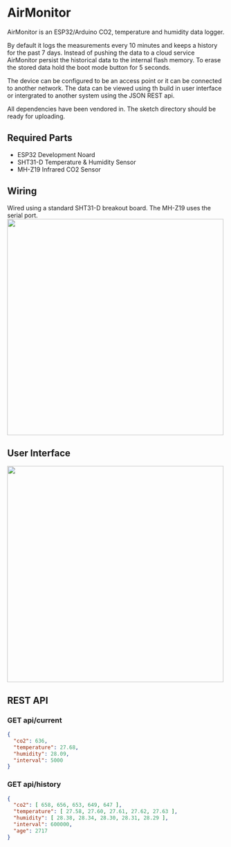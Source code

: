 # AirMonitor
AirMonitor is an ESP32/Arduino CO2, temperature and humidity data logger.

By default it logs the measurements every 10 minutes and keeps a history for the past 7 days. Instead of pushing the data to a cloud service AirMonitor persist the historical data to the internal flash memory. To erase the stored data hold the boot mode button for 5 seconds.

The device can be configured to be an access point or it can be connected to another network. The data can be viewed using th build in user interface or intergrated to another system using the JSON REST api.

All dependencies have been vendored in. The sketch directory should be ready for uploading.

## Required Parts
* ESP32 Development Noard
* SHT31-D Temperature & Humidity Sensor
* MH-Z19 Infrared CO2 Sensor

## Wiring
Wired using a standard SHT31-D breakout board. The MH-Z19 uses the serial port.
<img src="https://i.imgur.com/bwVV0hC.png" width="500" />

## User Interface
<img src="https://i.imgur.com/TgfNmmM.png" width="500" />

## REST API
### GET api/current
```json
{  
  "co2": 636,
  "temperature": 27.68,
  "humidity": 28.09,
  "interval": 5000
}
```

### GET api/history
```json
{  
  "co2": [ 658, 656, 653, 649, 647 ],
  "temperature": [ 27.58, 27.60, 27.61, 27.62, 27.63 ],
  "humidity": [ 28.38, 28.34, 28.30, 28.31, 28.29 ],
  "interval": 600000,
  "age": 2717
}
```
